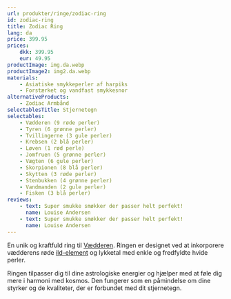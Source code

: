 ```yaml
---
url: produkter/ringe/zodiac-ring
id: zodiac-ring
title: Zodiac Ring
lang: da
price: 399.95
prices:
    dkk: 399.95
    eur: 49.95
productImage: img.da.webp
productImage2: img2.da.webp
materials:
    - Asiatiske smykkeperler af harpiks
    - Forstærket og vandfast smykkesnor
alternativeProducts:
    - Zodiac Armbånd
selectablesTitle: Stjernetegn
selectables:
    - Vædderen (9 røde perler)
    - Tyren (6 grønne perler)
    - Tvillingerne (3 gule perler)
    - Krebsen (2 blå perler)
    - Løven (1 rød perle)
    - Jomfruen (5 grønne perler)
    - Vægten (6 gule perler)
    - Skorpionen (8 blå perler)
    - Skytten (3 røde perler)
    - Stenbukken (4 grønne perler)
    - Vandmanden (2 gule perler)
    - Fisken (3 blå perler)
reviews:
    - text: Super smukke smøkker der passer helt perfekt!
      name: Louise Andersen
    - text: Super smukke smøkker der passer helt perfekt!
      name: Louise Andersen
---
```


En unik og kraftfuld ring til [Vædderen](/da/vademecum/stjernetegn/vaedderen).
Ringen er designet ved at inkorporere vædderens røde
[ild-element](/da/vademecum/elementer/ild) og lykketal med enkle og fredfyldte
hvide perler.

Ringen tilpasser dig til dine astrologiske energier og hjælper med at føle dig
mere i harmoni med kosmos. Den fungerer som en påmindelse om dine styrker og de
kvaliteter, der er forbundet med dit stjernetegn.
